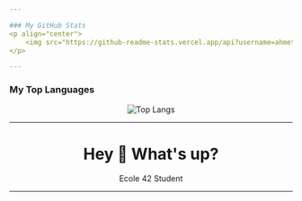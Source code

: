 ```yaml
---

### My GitHub Stats
<p align="center">
    <img src="https://github-readme-stats.vercel.app/api?username=ahmetabdullahcan&show_icons=true&theme=transparent" alt="Anurag's GitHub stats" />
</p>

---
```


### My Top Languages
<p align="center">
    <img src="https://github-readme-stats.vercel.app/api/top-langs/?username=ahmetabdullahcan&layout=compact&show_icons=true&theme=transparent" alt="Top Langs" />
</p>

---

<h1 align="center">Hey 👋 What's up?</h1>

<p align="center">Ecole 42 Student</p>

---

